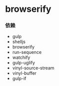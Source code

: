# browserify

### 依赖
- gulp
- shelljs
- browserify
- run-sequence
- watchify
- gulp-uglify
- vinyl-source-stream
- vinyl-buffer
- gulp-if